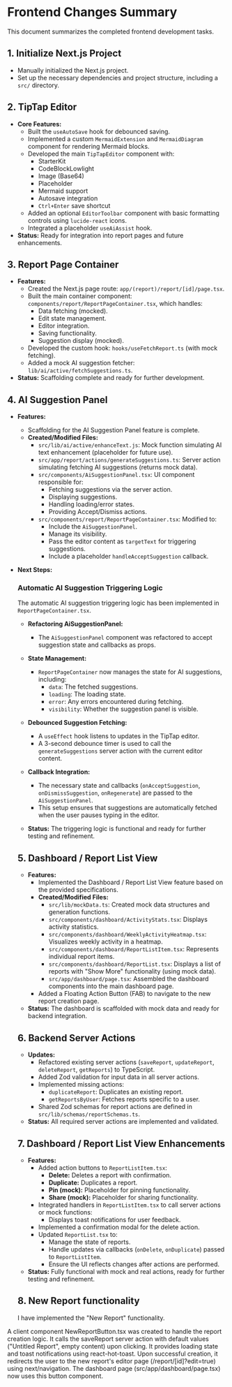 # Frontend Changes Summary

This document summarizes the completed frontend development tasks.

## 1. Initialize Next.js Project
- Manually initialized the Next.js project.
- Set up the necessary dependencies and project structure, including a `src/` directory.

## 2. TipTap Editor
- **Core Features:**
    - Built the `useAutoSave` hook for debounced saving.
    - Implemented a custom `MermaidExtension` and `MermaidDiagram` component for rendering Mermaid blocks.
    - Developed the main `TipTapEditor` component with:
        - StarterKit
        - CodeBlockLowlight
        - Image (Base64)
        - Placeholder
        - Mermaid support
        - Autosave integration
        - `Ctrl+Enter` save shortcut
    - Added an optional `EditorToolbar` component with basic formatting controls using `lucide-react` icons.
    - Integrated a placeholder `useAiAssist` hook.
- **Status:** Ready for integration into report pages and future enhancements.

## 3. Report Page Container
- **Features:**
    - Created the Next.js page route: `app/(report)/report/[id]/page.tsx`.
    - Built the main container component: `components/report/ReportPageContainer.tsx`, which handles:
        - Data fetching (mocked).
        - Edit state management.
        - Editor integration.
        - Saving functionality.
        - Suggestion display (mocked).
    - Developed the custom hook: `hooks/useFetchReport.ts` (with mock fetching).
    - Added a mock AI suggestion fetcher: `lib/ai/active/fetchSuggestions.ts`.
- **Status:** Scaffolding complete and ready for further development.

## 4. AI Suggestion Panel
- **Features:**
    - Scaffolding for the AI Suggestion Panel feature is complete.
    - **Created/Modified Files:**
        - `src/lib/ai/active/enhanceText.js`: Mock function simulating AI text enhancement (placeholder for future use).
        - `src/app/report/actions/generateSuggestions.ts`: Server action simulating fetching AI suggestions (returns mock data).
        - `src/components/AiSuggestionPanel.tsx`: UI component responsible for:
            - Fetching suggestions via the server action.
            - Displaying suggestions.
            - Handling loading/error states.
            - Providing Accept/Dismiss actions.
        - `src/components/report/ReportPageContainer.tsx`: Modified to:
            - Include the `AiSuggestionPanel`.
            - Manage its visibility.
            - Pass the editor content as `targetText` for triggering suggestions.
            - Include a placeholder `handleAcceptSuggestion` callback.
- **Next Steps:**  
    ### Automatic AI Suggestion Triggering Logic

    The automatic AI suggestion triggering logic has been implemented in `ReportPageContainer.tsx`.

    - **Refactoring AiSuggestionPanel:**
        - The `AiSuggestionPanel` component was refactored to accept suggestion state and callbacks as props.

    - **State Management:**
        - `ReportPageContainer` now manages the state for AI suggestions, including:
            - `data`: The fetched suggestions.
            - `loading`: The loading state.
            - `error`: Any errors encountered during fetching.
            - `visibility`: Whether the suggestion panel is visible.

    - **Debounced Suggestion Fetching:**
        - A `useEffect` hook listens to updates in the TipTap editor.
        - A 3-second debounce timer is used to call the `generateSuggestions` server action with the current editor content.

    - **Callback Integration:**
        - The necessary state and callbacks (`onAcceptSuggestion`, `onDismissSuggestion`, `onRegenerate`) are passed to the `AiSuggestionPanel`.
        - This setup ensures that suggestions are automatically fetched when the user pauses typing in the editor.

    - **Status:** The triggering logic is functional and ready for further testing and refinement.

    ## 5. Dashboard / Report List View
    - **Features:**
        - Implemented the Dashboard / Report List View feature based on the provided specifications.
        - **Created/Modified Files:**
            - `src/lib/mockData.ts`: Created mock data structures and generation functions.
            - `src/components/dashboard/ActivityStats.tsx`: Displays activity statistics.
            - `src/components/dashboard/WeeklyActivityHeatmap.tsx`: Visualizes weekly activity in a heatmap.
            - `src/components/dashboard/ReportListItem.tsx`: Represents individual report items.
            - `src/components/dashboard/ReportList.tsx`: Displays a list of reports with "Show More" functionality (using mock data).
            - `src/app/dashboard/page.tsx`: Assembled the dashboard components into the main dashboard page.
        - Added a Floating Action Button (FAB) to navigate to the new report creation page.
    - **Status:** The dashboard is scaffolded with mock data and ready for backend integration.

    ## 6. Backend Server Actions
    - **Updates:**
        - Refactored existing server actions (`saveReport`, `updateReport`, `deleteReport`, `getReports`) to TypeScript.
        - Added Zod validation for input data in all server actions.
        - Implemented missing actions:
            - `duplicateReport`: Duplicates an existing report.
            - `getReportsByUser`: Fetches reports specific to a user.
        - Shared Zod schemas for report actions are defined in `src/lib/schemas/reportSchemas.ts`.
    - **Status:** All required server actions are implemented and validated.

    ## 7. Dashboard / Report List View Enhancements
    - **Features:**
        - Added action buttons to `ReportListItem.tsx`:
            - **Delete:** Deletes a report with confirmation.
            - **Duplicate:** Duplicates a report.
            - **Pin (mock):** Placeholder for pinning functionality.
            - **Share (mock):** Placeholder for sharing functionality.
        - Integrated handlers in `ReportListItem.tsx` to call server actions or mock functions:
            - Displays toast notifications for user feedback.
        - Implemented a confirmation modal for the delete action.
        - Updated `ReportList.tsx` to:
            - Manage the state of reports.
            - Handle updates via callbacks (`onDelete`, `onDuplicate`) passed to `ReportListItem`.
            - Ensure the UI reflects changes after actions are performed.
    - **Status:** Fully functional with mock and real actions, ready for further testing and refinement.

    ## 8. New Report functionality
    I have implemented the "New Report" functionality.

A client component NewReportButton.tsx was created to handle the report creation logic.
It calls the saveReport server action with default values ("Untitled Report", empty content) upon clicking.
It provides loading state and toast notifications using react-hot-toast.
Upon successful creation, it redirects the user to the new report's editor page (/report/[id]?edit=true) using next/navigation.
The dashboard page (src/app/dashboard/page.tsx) now uses this button component.